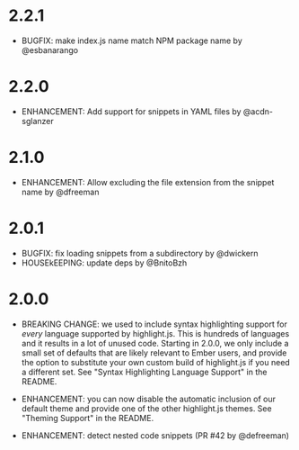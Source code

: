 # 2.2.1

 - BUGFIX: make index.js name match NPM package name by @esbanarango

# 2.2.0

 - ENHANCEMENT: Add support for snippets in YAML files by @acdn-sglanzer

# 2.1.0

 - ENHANCEMENT: Allow excluding the file extension from the snippet name by @dfreeman

# 2.0.1
 - BUGFIX: fix loading snippets from a subdirectory by @dwickern
 - HOUSEkEEPING: update deps by @BnitoBzh

# 2.0.0

 - BREAKING CHANGE: we used to include syntax highlighting support for *every* language supported by highlight.js.  This is hundreds of languages and it results in a lot of unused code. Starting in 2.0.0, we only include a small set of defaults that are likely relevant to Ember users, and provide the option to substitute your own custom build of highlight.js if you need a different set. See "Syntax Highlighting Language Support" in the README.

 - ENHANCEMENT: you can now disable the automatic inclusion of our default theme and provide one of the other highlight.js themes. See "Theming Support" in the README.

 - ENHANCEMENT: detect nested code snippets (PR #42 by @defreeman)
